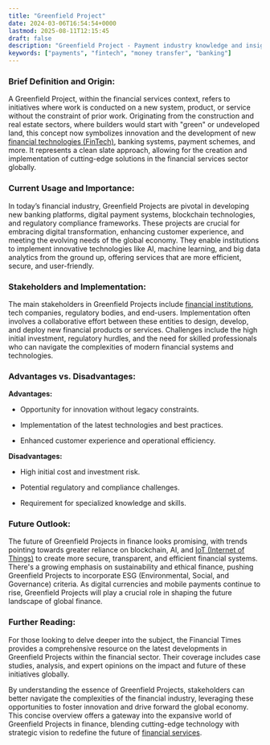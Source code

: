 ```yaml
---
title: "Greenfield Project"
date: 2024-03-06T16:54:54+0000
lastmod: 2025-08-11T12:15:45
draft: false
description: "Greenfield Project - Payment industry knowledge and insights"
keywords: ["payments", "fintech", "money transfer", "banking"]
---
```


### Brief Definition and Origin:

A Greenfield Project, within the financial services context, refers to initiatives where work is conducted on a new system, product, or service without the constraint of prior work. Originating from the construction and real estate sectors, where builders would start with "green" or undeveloped land, this concept now symbolizes innovation and the development of new [financial technologies (FinTech)](https://faisalkhanllc.xyz/resources/payments-wiki/f/fintech/), banking systems, payment schemes, and more. It represents a clean slate approach, allowing for the creation and implementation of cutting-edge solutions in the financial services sector globally.

### Current Usage and Importance:

In today’s financial industry, Greenfield Projects are pivotal in developing new banking platforms, digital payment systems, blockchain technologies, and regulatory compliance frameworks. These projects are crucial for embracing digital transformation, enhancing customer experience, and meeting the evolving needs of the global economy. They enable institutions to implement innovative technologies like AI, machine learning, and big data analytics from the ground up, offering services that are more efficient, secure, and user-friendly.

### Stakeholders and Implementation:

The main stakeholders in Greenfield Projects include [financial institutions](https://faisalkhanllc.xyz/resources/payments-wiki/f/financial-institution-fi/), tech companies, regulatory bodies, and end-users. Implementation often involves a collaborative effort between these entities to design, develop, and deploy new financial products or services. Challenges include the high initial investment, regulatory hurdles, and the need for skilled professionals who can navigate the complexities of modern financial systems and technologies.

### Advantages vs. Disadvantages:

**Advantages:**

- Opportunity for innovation without legacy constraints.

- Implementation of the latest technologies and best practices.

- Enhanced customer experience and operational efficiency.

**Disadvantages:**

- High initial cost and investment risk.

- Potential regulatory and compliance challenges.

- Requirement for specialized knowledge and skills.

### Future Outlook:

The future of Greenfield Projects in finance looks promising, with trends pointing towards greater reliance on blockchain, AI, and [IoT (Internet of Things)](https://faisalkhanllc.xyz/resources/payments-wiki/i/internet-of-things-iot/) to create more secure, transparent, and efficient financial systems. There's a growing emphasis on sustainability and ethical finance, pushing Greenfield Projects to incorporate ESG (Environmental, Social, and Governance) criteria. As digital currencies and mobile payments continue to rise, Greenfield Projects will play a crucial role in shaping the future landscape of global finance.

### Further Reading:

For those looking to delve deeper into the subject, the Financial Times provides a comprehensive resource on the latest developments in Greenfield Projects within the financial sector. Their coverage includes case studies, analysis, and expert opinions on the impact and future of these initiatives globally.

By understanding the essence of Greenfield Projects, stakeholders can better navigate the complexities of the financial industry, leveraging these opportunities to foster innovation and drive forward the global economy. This concise overview offers a gateway into the expansive world of Greenfield Projects in finance, blending cutting-edge technology with strategic vision to redefine the future of [financial services](https://faisalkhanllc.xyz/resources/payments-wiki/f/financial-services/).